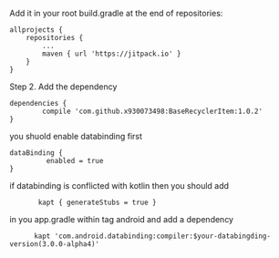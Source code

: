 Add it in your root build.gradle at the end of repositories:

	allprojects {
		repositories {
			...
			maven { url 'https://jitpack.io' }
		}
	}
Step 2. Add the dependency

	dependencies {
	        compile 'com.github.x930073498:BaseRecyclerItem:1.0.2'
	}
	
	
you shuold enable databinding first


	dataBinding {
	         enabled = true
	}


if databinding is conflicted with kotlin then  you should add
		
	       kapt { generateStubs = true }
		
	
in you app.gradle within tag android  and add a dependency 

	      kapt 'com.android.databinding:compiler:$your-databingding-version(3.0.0-alpha4)'
		
